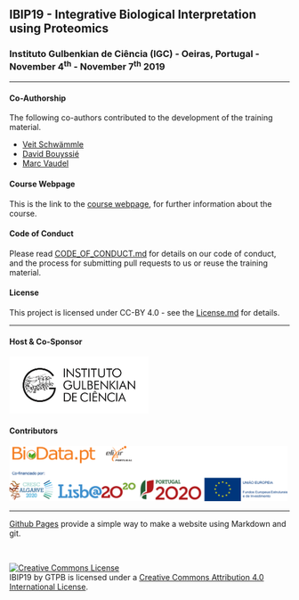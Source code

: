 ## IBIP19 - Integrative Biological Interpretation using Proteomics

###  Instituto Gulbenkian de Ciência (IGC) - Oeiras, Portugal - November 4<sup>th</sup> - November 7<sup>th</sup> 2019

---

#### Co-Authorship

The following co-authors contributed to the development of the training material.

* [Veit Schwämmle](https://github.com/veitveit)
* [David Bouyssié](https://github.com/david-bouyssie)
* [Marc Vaudel](https://github.com/mvaudel)

#### Course Webpage
This is the link to the [course webpage](http://gtpb.igc.gulbenkian.pt/bicourses/2019/IBIP19/), for further information about the course.

#### Code of Conduct
Please read [CODE_OF_CONDUCT.md](./CODE_OF_CONDUCT.md) for details on our code of conduct, and the process for submitting pull requests to us or reuse the training material.

#### License
This project is licensed under CC-BY 4.0 - see the [License.md](License.md) for details.

---

#### Host & Co-Sponsor

<a href="http://www.igc.gulbenkian.pt/"><img src="./assets/readme_img/Logo_IGC_2014.png" alt="Instituto Gulbenkian de Ciência" style="width:250px;border:0px"></a>

#### Contributors

<a href="https://biodata.pt/"><img src="./assets/readme_img/BIoData_and_co-financiadores.png" alt="Instituto Gulbenkian de Ciência" style="width:500px;border:0px"></a>

---

[Github Pages](https://pages.github.com) provide a simple way to make a website using Markdown and git.

<br/>

<a rel="license" href="http://creativecommons.org/licenses/by/4.0/"><img alt="Creative Commons License" style="border-width:0" src="https://i.creativecommons.org/l/by/4.0/88x31.png" /></a><br /><span xmlns:dct="http://purl.org/dc/terms/" property="dct:title">IBIP19</span> by <span xmlns:cc="http://creativecommons.org/ns#" property="cc:attributionName">GTPB</span> is licensed under a <a rel="license" href="http://creativecommons.org/licenses/by/4.0/">Creative Commons Attribution 4.0 International License</a>.
